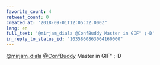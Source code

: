 ```yaml
---
favorite_count: 4
retweet_count: 0
created_at: "2018-09-01T12:05:32.000Z"
lang: en
full_text: '@mirjam_diala @ConfBuddy Master in GIF" ;-D'
in_reply_to_status_id: "1035860863004160000"
---
```


[@mirjam_diala](https://twitter.com/mirjam_diala)
[@ConfBuddy](https://twitter.com/ConfBuddy) Master in GIF" ;-D
